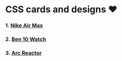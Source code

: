 ﻿# CSS cards and designs ❤

### 1. [Nike Air Max](https://ayushsaini00.github.io/CSS-cards/Nike-Air-Max/index.html)
### 2. [Ben 10 Watch](https://ayushsaini00.github.io/CSS-cards/Ben-10-watch/index.html)
### 3. [Arc Reactor](https://ayushsaini00.github.io/CSS-cards/Arc-Reactor/index.html)
